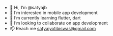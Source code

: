 - 👋 Hi, I’m @satyajb
- 👀 I’m interested in mobile app development
- 🌱 I’m currently learning flutter, dart
- 💞️ I’m looking to collaborate on app development
- 📫 Reach me satyajyotibiswas@gmail.com

<!---
satyajb/satyajb is a ✨ special ✨ repository because its `README.md` (this file) appears on your GitHub profile.
You can click the Preview link to take a look at your changes.
--->
